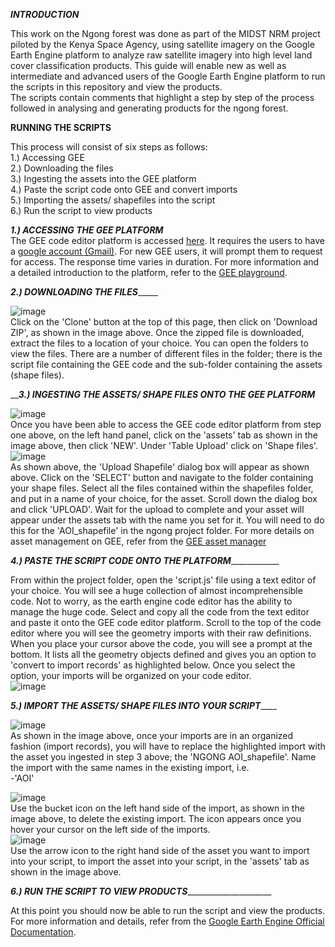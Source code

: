 _____________INTRODUCTION_____________<br/>

This work on the Ngong forest was done as part of the MIDST NRM project piloted by the Kenya Space Agency, using satellite imagery on the Google Earth Engine platform to 
analyze raw satellite imagery into high level land cover classification products. This guide will enable new as well as intermediate and advanced users of the Google Earth Engine 
platform to run the scripts in this repository and view the products.<br/>
The scripts contain comments that highlight a step by step of the process followed in analysing and generating products for the ngong forest.

______________RUNNING THE SCRIPTS______________<br/>

This process will consist of six steps as follows:<br/>
1.) Accessing GEE<br/>
2.) Downloading the files<br/>
3.) Ingesting the assets into the GEE platform<br/>
4.) Paste the script code onto GEE and convert imports<br/>
5.) Importing the assets/ shapefiles into the script<br/>
6.) Run the script to view products<br/>

_______________1.) ACCESSING THE GEE PLATFORM_______________<br/>
The GEE code editor platform is accessed [here](https://code.earthengine.google.com). It requires the users to have a [google account (Gmail)](https://mail.google.com). For new GEE users, it will prompt them to request for access. The response time varies in duration.
For more information and a detailed introduction to the platform, refer to the [GEE playground](https://developers.google.com/earth-engine/guides/playground).

_______________2.) DOWNLOADING THE FILES____________________<br/>

![image](https://user-images.githubusercontent.com/75077556/125576767-07d47298-d2ca-44e6-b3df-b837643adba2.png)<br/>
Click on the 'Clone' button at the top of this page, then click on 'Download ZIP', as shown in the image above. Once the zipped file is downloaded, extract the files to a location of your choice. You can open the folders to view the files. There are a number of different files in the folder; there is the script file containing the GEE code and the sub-folder containing the assets (shape files).

_______________3.) INGESTING THE ASSETS/ SHAPE FILES ONTO THE GEE PLATFORM_____________<br/>

![image](https://user-images.githubusercontent.com/75077556/125578391-7ab741aa-633a-4f5b-92dd-ab10c8ea1425.png)<br/>
Once you have been able to access the GEE code editor platform from step one above, on the left hand panel, click on the 'assets' tab as shown in the image above, then click 'NEW'. Under 'Table Upload' click on 'Shape files'.<br/>
![image](https://user-images.githubusercontent.com/75077556/125578723-c0d0d13e-62bc-485d-b3b6-36aa4805cc1e.png)<br/>
As shown above, the 'Upload Shapefile' dialog box will appear as shown above. Click on the 'SELECT' button and navigate to the folder containing your shape files. Select all the files contained within the shapefiles folder, and put in a name of your choice, for the asset. Scroll down the dialog box and click 'UPLOAD'. Wait for the upload to complete and your asset will appear under the assets tab with the name you set for it. You will need to do this for the 'AOI_shapefile' in the ngong project folder. For more details on asset management on GEE, refer from the [GEE asset manager](https://developers.google.com/earth-engine/guides/asset_manager)

_______________4.) PASTE THE SCRIPT CODE ONTO THE PLATFORM___________________________<br/>

From within the project folder, open the 'script.js' file using a text editor of your choice. You will see a huge collection of almost incomprehensible code. Not to worry, as the earth engine code editor has the ability to manage the huge code. Select and copy all the code from the text editor and paste it onto the GEE code editor platform. Scroll to the top of the code editor where you will see the geometry imports with their raw definitions. When you place your cursor above the code, you will see a prompt at the bottom. It lists all the geometry objects defined and gives you an option to 'convert to import records' as highlighted below. Once you select the option, your imports will be organized on your code editor.<br/>
![image](https://user-images.githubusercontent.com/75077556/125584368-d970818f-b5f8-49d7-a84e-c02744911aeb.png)<br/>

_______________5.) IMPORT THE ASSETS/ SHAPE FILES INTO YOUR SCRIPT___________________<br/>

![image](https://user-images.githubusercontent.com/75077556/125596583-ffe2719c-a354-4737-aec4-e630dea8d829.png)<br/>
As shown in the image above, once your imports are in an organized fashion (import records), you will have to replace the highlighted import with the asset you ingested in step 3 above; the 'NGONG AOI_shapefile'. Name the import with the same names in the existing import, i.e.<br/>
-'AOI'<br/>

![image](https://user-images.githubusercontent.com/75077556/125587500-92fe80ac-13b9-4648-8571-54accc9e1041.png)<br/>
Use the bucket icon on the left hand side of the import, as shown in the image above, to delete the existing import. The icon appears once you hover your cursor on the left side of the imports.<br/>
![image](https://user-images.githubusercontent.com/75077556/125588164-7a1a844b-f46d-4a6d-824e-03b0b59346c9.png)<br/>
Use the arrow icon to the right hand side of the asset you want to import into your script, to import the asset into your script, in the 'assets' tab as shown in the image above.

_______________6.) RUN THE SCRIPT TO VIEW PRODUCTS____________________________________<br/>

At this point you should now be able to run the script and view the products. For more information and details, refer from the [Google Earth Engine Official Documentation](https://earthengine.google.com/).
